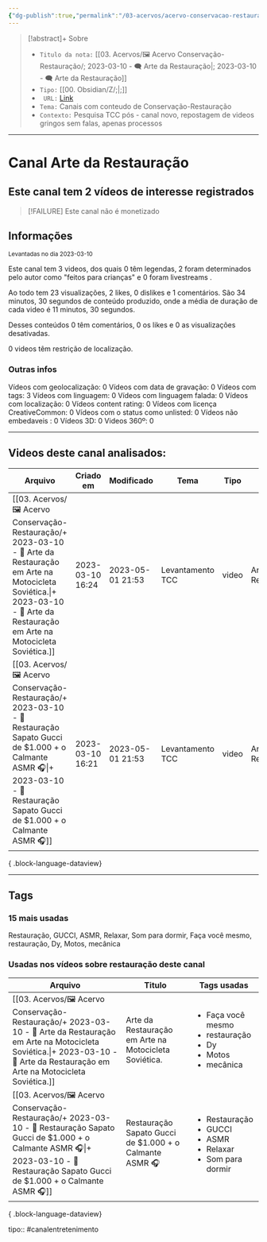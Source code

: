 ```yaml
---
{"dg-publish":true,"permalink":"/03-acervos/acervo-conservacao-restauracao/2023-03-10-arte-da-restauracao/","tags":["🖼️/🗨️"],"created":"2023-03-10 16:14","updated":"2023-05-01 21:22"}
---
```


>[!abstract]+ Sobre
>- `Titulo da nota:`  [[03. Acervos/🖼️ Acervo Conservação-Restauração/; 2023-03-10 - 🗨️ Arte da Restauração\|; 2023-03-10 - 🗨️ Arte da Restauração]]
>- `Tipo:`  [[00. Obsidian/Z/;\|;]]
>- ` URL:`   [Link](http://www.youtube.com/@artedarestauracao4176)
>- `Tema:`   Canais com conteudo de Conservação-Restauração
>- ` Contexto: ` Pesquisa TCC pós - canal novo, repostagem de videos gringos sem falas, apenas processos
***

# Canal Arte da Restauração
## Este canal tem 2 vídeos de interesse registrados
>[!FAILURE] Este canal não é monetizado

## Informações
<small> Levantadas no dia 2023-03-10 </small>


Este canal tem 3 videos, dos quais 0 têm legendas, 2 foram determinados pelo autor como "feitos para crianças" e 0 foram livestreams .

Ao todo tem 23 visualizações, 2 likes, 0 dislikes e 1 comentários.
São 34 minutos, 30 segundos de conteúdo produzido, onde a média de duração de cada video é 11 minutos, 30 segundos.

Desses conteúdos 0 têm comentários, 0 os likes e 0 as visualizações desativadas.

0 videos têm restrição de localização.

### Outras infos

Vídeos com geolocalização: 0
Vídeos com data de gravação: 0
Vídeos com tags: 3
Vídeos com linguagem: 0
Vídeos com linguagem falada: 0
Vídeos com localização: 0
Vídeos content rating: 0
Vídeos com licença CreativeCommon: 0
Vídeos com o status como unlisted: 0
Vídeos não embedaveis : 0
Vídeos 3D: 0
Videos 360º: 0

***
## Videos deste canal analisados:
| Arquivo                                                                                                                                                                                                            | Criado em        | Modificado       | Tema             | Tipo  | Canal               |
| ------------------------------------------------------------------------------------------------------------------------------------------------------------------------------------------------------------------ | ---------------- | ---------------- | ---------------- | ----- | ------------------- |
| [[03. Acervos/🖼️ Acervo Conservação-Restauração/+ 2023-03-10   -  🎥️ Arte da Restauração em Arte na Motocicleta Soviética.\|+ 2023-03-10   -  🎥️ Arte da Restauração em Arte na Motocicleta Soviética.]]     | 2023-03-10 16:24 | 2023-05-01 21:53 | Levantamento TCC | video | Arte da Restauração |
| [[03. Acervos/🖼️ Acervo Conservação-Restauração/+ 2023-03-10   -  🎥️ Restauração Sapato Gucci de $1.000 + o Calmante ASMR 🎧\|+ 2023-03-10   -  🎥️ Restauração Sapato Gucci de $1.000 + o Calmante ASMR 🎧]] | 2023-03-10 16:21 | 2023-05-01 21:53 | Levantamento TCC | video | Arte da Restauração |

{ .block-language-dataview}
***

## Tags
### 15 mais usadas

Restauração, GUCCI, ASMR, Relaxar, Som para dormir, Faça você mesmo, restauração, Dy, Motos, mecânica

### Usadas nos vídeos sobre restauração deste canal
| Arquivo                                                                                                                                                                                                            | Titulo                                                  | Tags usadas                                                                                      |
| ------------------------------------------------------------------------------------------------------------------------------------------------------------------------------------------------------------------ | ------------------------------------------------------- | ------------------------------------------------------------------------------------------------ |
| [[03. Acervos/🖼️ Acervo Conservação-Restauração/+ 2023-03-10   -  🎥️ Arte da Restauração em Arte na Motocicleta Soviética.\|+ 2023-03-10   -  🎥️ Arte da Restauração em Arte na Motocicleta Soviética.]]     | Arte da Restauração em Arte na Motocicleta Soviética.   | <ul><li>Faça você mesmo</li><li>restauração</li><li>Dy</li><li>Motos</li><li>mecânica</li></ul>  |
| [[03. Acervos/🖼️ Acervo Conservação-Restauração/+ 2023-03-10   -  🎥️ Restauração Sapato Gucci de $1.000 + o Calmante ASMR 🎧\|+ 2023-03-10   -  🎥️ Restauração Sapato Gucci de $1.000 + o Calmante ASMR 🎧]] | Restauração Sapato Gucci de $1.000 + o Calmante ASMR 🎧 | <ul><li>Restauração</li><li>GUCCI</li><li>ASMR</li><li>Relaxar</li><li>Som para dormir</li></ul> |

{ .block-language-dataview}



tipo:: #canalentretenimento